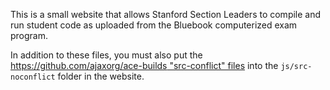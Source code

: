 This is a small website that allows Stanford Section Leaders to 
compile and run student code as uploaded from the Bluebook 
computerized exam program.

In addition to these files, you must also put the 
[https://github.com/ajaxorg/ace-builds "src-conflict" files](https://github.com/ajaxorg/ace-builds)
into the `js/src-noconflict` folder in the website.
 
